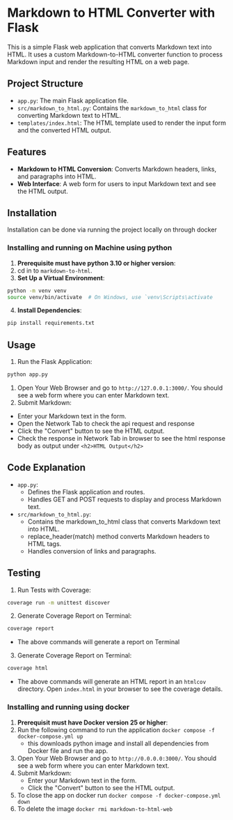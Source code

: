# Markdown to HTML Converter with Flask

This is a simple Flask web application that converts Markdown text into HTML. It uses a custom Markdown-to-HTML converter function to process Markdown input and render the resulting HTML on a web page.

## Project Structure

- `app.py`: The main Flask application file.
- `src/markdown_to_html.py`: Contains the `markdown_to_html` class for converting Markdown text to HTML.
- `templates/index.html`: The HTML template used to render the input form and the converted HTML output.

## Features

- **Markdown to HTML Conversion**: Converts Markdown headers, links, and paragraphs into HTML.
- **Web Interface**: A web form for users to input Markdown text and see the HTML output.

## Installation

Installation can be done via running the project locally on through docker

### Installing and running on Machine using python

 1. **Prerequisite must have python 3.10 or higher version**:
 2. cd in to `markdown-to-html`.
 3. **Set Up a Virtual Environment**:
   ```bash
   python -m venv venv
   source venv/bin/activate  # On Windows, use `venv\Scripts\activate
  ``` 
4. **Install Dependencies**:
```bash
pip install requirements.txt 
```

## Usage

 1. Run the Flask Application: 
```bash 
python app.py
```
 1. Open Your Web Browser and go to `http://127.0.0.1:3000/`. You should see a web form where you can enter Markdown text.
 2. Submit Markdown:
   - Enter your Markdown text in the form.
   - Open the Network Tab to check the api request and response
   - Click the "Convert" button to see the HTML output.
   - Check the response in Network Tab in browser to see the html response body as output under `<h2>HTML Output</h2>`

## Code Explanation

- `app.py`:
  - Defines the Flask application and routes.
  - Handles GET and POST requests to display and process Markdown text.
- `src/markdown_to_html.py`:
  - Contains the markdown_to_html class that converts Markdown text into HTML.
  - replace_header(match) method converts Markdown headers to HTML tags.
  - Handles conversion of links and paragraphs.

## Testing

 1. Run Tests with Coverage:
```bash
coverage run -m unittest discover
```
 2. Generate Coverage Report on Terminal:
```bash
coverage report
```
  - The above commands will generate a report on Terminal
 3. Generate Coverage Report on Terminal:
```bash
coverage html
```
  - The above commands will generate an HTML report in an `htmlcov` directory. Open `index.html` in your browser to see the coverage details.


### Installing and running using docker
 1. **Prerequisit must have Docker version 25 or higher**:
2. Run the following command  to run the application `docker compose -f docker-compose.yml up`
   - this downloads python image and install all dependencies from Docker file and run the app.
3. Open Your Web Browser and go to `http://0.0.0.0:3000/`. You should see a web form where you can enter Markdown text.
4. Submit Markdown:
   - Enter your Markdown text in the form.
   - Click the "Convert" button to see the HTML output.
5. To close the app on docker run `docker compose -f docker-compose.yml down`
6. To delete the image `docker rmi markdown-to-html-web`
